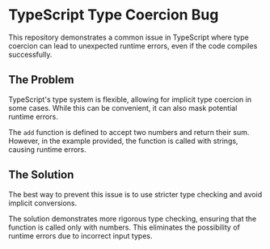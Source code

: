 # TypeScript Type Coercion Bug

This repository demonstrates a common issue in TypeScript where type coercion can lead to unexpected runtime errors, even if the code compiles successfully.

## The Problem

TypeScript's type system is flexible, allowing for implicit type coercion in some cases.  While this can be convenient, it can also mask potential runtime errors.

The `add` function is defined to accept two numbers and return their sum. However, in the example provided, the function is called with strings, causing runtime errors.

## The Solution

The best way to prevent this issue is to use stricter type checking and avoid implicit conversions.

The solution demonstrates more rigorous type checking, ensuring that the function is called only with numbers.  This eliminates the possibility of runtime errors due to incorrect input types.
